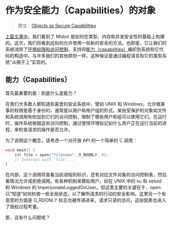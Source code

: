# 作为安全能力（Capabilities）的对象

> 原文：[Objects as Secure Capabilities](http://joeduffyblog.com/2015/11/10/objects-as-secure-capabilities/)

[上篇文章中](https://github.com/ZiJing6/blogging-about-midori/blob/master/a_tale_of_three_safeties.md)，我们看到了 Midori 是如何在类型、内存和并发安全性的基础上构建的。这次，我们将看到这如何允许使用一些新的安全的方法。也即是，它让我们的系统消除了[环境权限和访问控制](https://en.wikipedia.org/wiki/Ambient_authority)，支持将[能力（capabilities）](https://en.wikipedia.org/wiki/Capability-based_security)编织到系统和它代码的构造中。与许多我们的其他原则一样，这种保证是通过编程语言和它的类型系统“从根子上”实现的。

## 能力（Capabilities）

首先最重要的是：到底什么是能力？

在我们大多数人都知道和喜爱的安全系统中，譬如 UNIX 和 Windows，允许做某事的权限是基于身份的，通常是以用户和用户组的形式。某些受保护的对象如文件和系统调用有附加到它们的访问控制，限制了哪些用户和组可以使用它们。在运行时，操作系统根据这些访问控制，通过使用环境标记如什么用户正在运行当前的进程，来检查请求的操作是否允许。

为了说明这个概念，请考虑一个对开放 API 的一个简单的 C 调用：

```c
void main() {
	int file = open("filename", O_RDONLY, 0);
	// Interact with `file`...
}
```

在内部，这个调用将查看当前进程的标识，还有对应文件对象的访问控制表，然后看情况允许或拒绝调用。有各种机制来模拟用户，如在 UNIX 中的 su 和 setuid 和 Windows 的 ImpersonateLoggedOnUser。但这里主要的关键在于，open 只“知道”如何检查一些全局状态，以了解所请求的行动的安全影响。这里另一个有意思的方面是 O_RDONLY 标志也被传递进来，请求只读的访问，这些因素也进入了授权过程考量。

那，这有什么问题呢？

